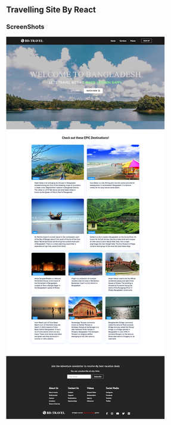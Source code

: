 
 ## Travelling Site By React
 ### ScreenShots
![](https://github.com/thbappy7706/Travelling-Web-Site-React-JS/blob/master/public/1.png)
